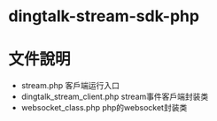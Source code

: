 # dingtalk-stream-sdk-php

# 文件說明
- stream.php 客戶端运行入口
- dingtalk_stream_client.php stream事件客戶端封装类
- websocket_class.php php的websocket封装类
